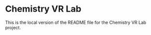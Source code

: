 # Chemistry VR Lab

This is the local version of the README file for the Chemistry VR Lab project.

